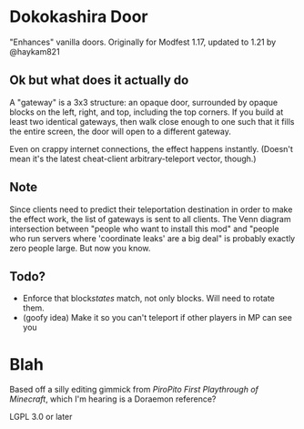 # Dokokashira Door

"Enhances" vanilla doors. Originally for Modfest 1.17, updated to 1.21 by @haykam821

## Ok but what does it actually do

A "gateway" is a 3x3 structure: an opaque door, surrounded by opaque blocks on the left, right, and top, including the top corners. If you build at least two identical gateways, then walk close enough to one such that it fills the entire screen, the door will open to a different gateway.

Even on crappy internet connections, the effect happens instantly. (Doesn't mean it's the latest cheat-client arbitrary-teleport vector, though.)

## Note

Since clients need to predict their teleportation destination in order to make the effect work, the list of gateways is sent to all clients. The Venn diagram intersection between "people who want to install this mod" and "people who run servers where 'coordinate leaks' are a big deal" is probably exactly zero people large. But now you know.

## Todo?

* Enforce that block*states* match, not only blocks. Will need to rotate them.
* (goofy idea) Make it so you can't teleport if other players in MP can see you

# Blah

Based off a silly editing gimmick from *PiroPito First Playthrough of Minecraft*, which I'm hearing is a Doraemon reference?

LGPL 3.0 or later